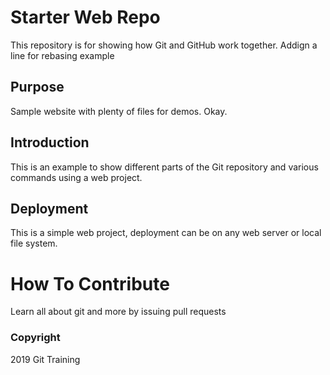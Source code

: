 # Starter Web Repo

This repository is for showing how Git and GitHub work together.
Addign a line for rebasing example

## Purpose

Sample website with plenty of files for demos. Okay.

## Introduction
This is an example to show different parts of the Git repository and various commands using a web project.

## Deployment 
This is a simple web project, deployment can be on any web server or local file system.


# How To Contribute
Learn all about git and more by issuing pull requests

### Copyright

2019 Git Training
